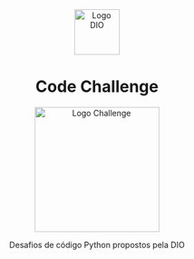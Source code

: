 <div align="center">
<img src="https://hermes.digitalinnovation.one/assets/diome/logo-full.svg" alt="Logo DIO" width="80">
<h1>Code Challenge</h1>
<img src="https://hermes.dio.me/code_challenge/badge/386238fd-a293-429f-ba02-9e13c76bd79c.png" alt="Logo Challenge" width="220">
</div>

<p align="center"> Desafios de código Python propostos pela DIO</p>